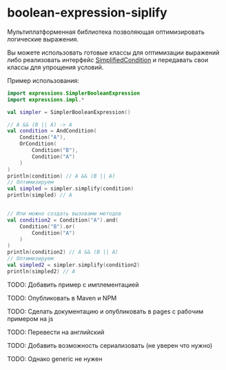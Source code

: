 # boolean-expression-siplify

Мультиплатформенная библиотека позволяющая оптимизировать логические выражения.

Вы можете использовать готовые классы для оптимизации выражений либо реализовать интерфейс [SimplifiedCondition](src/commonMain/kotlin/org/expressions/SimplifiedCondition.kt) и передавать свои классы для упрощения условий.

Пример использования:

```kotlin
import expressions.SimplerBooleanExpression
import expressions.impl.*

val simpler = SimplerBooleanExpression()

// A && (B || A) -> A
val condition = AndCondition(
    Condition("A"),
    OrCondition(
        Condition("B"),
        Condition("A")
    )
)
println(condition) // A && (B || A)
// Оптимизируем
val simpled = simpler.simplify(condition)
println(simpled) // A


// Или можно создать вызовами методов
val condition2 = Condition("A").and(
    Condition("B").or(
        Condition("A")
    )
)
println(condition2) // A && (B || A)
// Оптимизируем
val simpled2 = simpler.simplify(condition2)
println(simpled2) // A

```

TODO: Добавить пример с имплементацией

TODO: Опубликовать в Maven и NPM

TODO: Сделать документацию и опубликовать в pages с рабочим примером на js

TODO: Перевести на английский

TODO: Добавить возможность сериализовать (не уверен что нужно)

TODO: Однако generic не нужен 